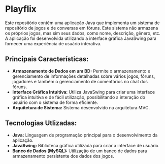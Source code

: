 # Playflix

Este repositório contém uma aplicação Java que implementa um sistema de repositório de jogos e de conversas em fóruns. Este sistema não armazena os próprios jogos, mas sim seus dados, como nome, descrição, gênero, etc. A aplicação foi desenvolvida utilizando a interface gráfica JavaSwing para fornecer uma experiência de usuário interativa.

## Principais Características:

- **Armazenamento de Dados em um BD:** Permite o armazenamento e gerenciamento de informações detalhadas sobre vários jogos, fóruns, jogadores e também o gerenciamento de comentários no chat dos fóruns.
- **Interface Gráfica Intuitiva:** Utiliza JavaSwing para criar uma interface gráfica intuitiva e de fácil utilização, possibilitando a interação do usuário com o sistema de forma eficiente.
- **Arquitetura de Sistema:** Sistema desenvolvido na arquitetura MVC.

## Tecnologias Utlizadas:

- **Java:** Linguagem de programação principal para o desenvolvimento da aplicação.
- **JavaSwing:** Biblioteca gráfica utilizada para criar a interface de usuário.
- **Banco de Dados (MySQL):** Utilização de um banco de dados para armazenamento persistente dos dados dos jogos.
